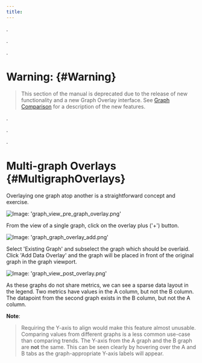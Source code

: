 ```yaml
---
title:
---
```


.

.

.

# Warning: {#Warning}
> This section of the manual is deprecated due to the release of new functionality and a new Graph Overlay interface. See [Graph Comparison](/Visualization/Graphs/View/Overlays/Analytics.md#GraphComparison) for a description of the new features.

.

.

.

# Multi-graph Overlays {#MultigraphOverlays}
Overlaying one graph atop another is a straightforward concept and exercise.

![Image: 'graph_view_pre_graph_overlay.png'](/images/circonus/graph_view_pre_graph_overlay.png)

From the view of a single graph, click on the overlay plus ('+') button.

![Image: 'graph_graph_overlay_add.png'](/images/circonus/graph_graph_overlay_add.png)

Select 'Existing Graph' and subselect the graph which should be overlaid.  Click 'Add Data Overlay' and the graph will be placed in front of the original graph in the graph viewport.

![Image: 'graph_view_post_overlay.png'](/images/circonus/graph_view_post_overlay.png)

As these graphs do not share metrics, we can see a sparse data layout in the legend.  Two metrics have values in the A column, but not the B column. The datapoint from the second graph exists in the B column, but not the A column.

**Note**:
> Requiring the Y-axis to align would make this feature almost unusable.  Comparing values from different graphs is a less common use-case than comparing trends.  The Y-axis from the A graph and the B graph are **not** the same.  This can be seen clearly by hovering over the A and B tabs as the graph-appropriate Y-axis labels will appear.
